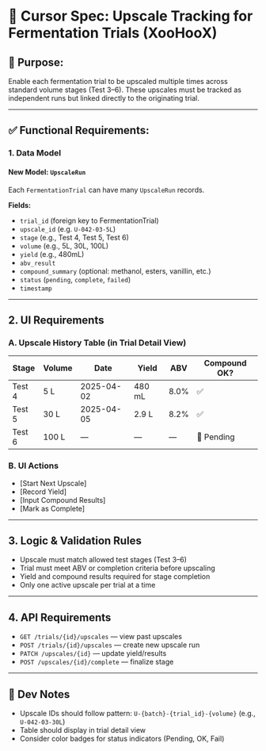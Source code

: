 
# 🔼 Cursor Spec: Upscale Tracking for Fermentation Trials (XooHooX)

## 🎯 Purpose:
Enable each fermentation trial to be upscaled multiple times across standard volume stages (Test 3–6). These upscales must be tracked as independent runs but linked directly to the originating trial.

---

## ✅ Functional Requirements:

### 1. Data Model

#### New Model: `UpscaleRun`
Each `FermentationTrial` can have many `UpscaleRun` records.

**Fields:**
- `trial_id` (foreign key to FermentationTrial)
- `upscale_id` (e.g. `U-042-03-5L`)
- `stage` (e.g., Test 4, Test 5, Test 6)
- `volume` (e.g., 5L, 30L, 100L)
- `yield` (e.g., 480mL)
- `abv_result`
- `compound_summary` (optional: methanol, esters, vanillin, etc.)
- `status` (`pending`, `complete`, `failed`)
- `timestamp`

---

## 2. UI Requirements

### A. Upscale History Table (in Trial Detail View)

| Stage   | Volume | Date       | Yield   | ABV  | Compound OK? |
|---------|--------|------------|---------|------|---------------|
| Test 4  | 5 L    | 2025-04-02 | 480 mL  | 8.0% | ✅             |
| Test 5  | 30 L   | 2025-04-05 | 2.9 L   | 8.2% | ✅             |
| Test 6  | 100 L  | —          | —       | —    | 🔄 Pending     |

### B. UI Actions
- [Start Next Upscale]
- [Record Yield]
- [Input Compound Results]
- [Mark as Complete]

---

## 3. Logic & Validation Rules

- Upscale must match allowed test stages (Test 3–6)
- Trial must meet ABV or completion criteria before upscaling
- Yield and compound results required for stage completion
- Only one active upscale per trial at a time

---

## 4. API Requirements

- `GET /trials/{id}/upscales` — view past upscales
- `POST /trials/{id}/upscales` — create new upscale run
- `PATCH /upscales/{id}` — update yield/results
- `POST /upscales/{id}/complete` — finalize stage

---

## 📌 Dev Notes

- Upscale IDs should follow pattern: `U-{batch}-{trial_id}-{volume}` (e.g., `U-042-03-30L`)
- Table should display in trial detail view
- Consider color badges for status indicators (Pending, OK, Fail)

